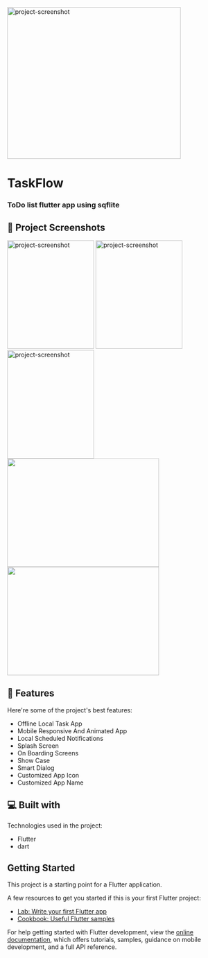 
<img src="https://i.imgur.com/h0KjyPT.png" alt="project-screenshot" width="400" height="350/">

# TaskFlow
<h3>ToDo list flutter app using sqflite</h4>


## 🎦 Project Screenshots
<div>
<img src="https://i.imgur.com/c4ArD4W.png" alt="project-screenshot" width="200" height="250/">

<img src="https://i.imgur.com/mYPCPFW.png" alt="project-screenshot" width="200" height="250/">

<img src="https://i.imgur.com/MNhsM7y.png" alt="project-screenshot" width="200" height="250/">
</div>

<div>
<img src="https://github.com/hassanolaa/TaskFlow/assets/123651741/1341873f-6635-414a-be8f-f674e730a1b9" width="350" height="250">
<img src="https://github.com/hassanolaa/TaskFlow/assets/123651741/11534cb4-eab2-4f7e-82a6-51bf256751b7" width="350" height="250">
  
</div> 

## 🧐 Features

Here're some of the project's best features:

*   Offline Local Task App
*   Mobile Responsive And Animated App
*   Local Scheduled Notifications
*   Splash Screen
*   On Boarding Screens
*   Show Case
*   Smart Dialog
*   Customized App Icon
*   Customized App Name

  ## 💻 Built with

Technologies used in the project:

*   Flutter
*   dart

## Getting Started

This project is a starting point for a Flutter application.

A few resources to get you started if this is your first Flutter project:

- [Lab: Write your first Flutter app](https://docs.flutter.dev/get-started/codelab)
- [Cookbook: Useful Flutter samples](https://docs.flutter.dev/cookbook)

For help getting started with Flutter development, view the
[online documentation](https://docs.flutter.dev/), which offers tutorials,
samples, guidance on mobile development, and a full API reference.
